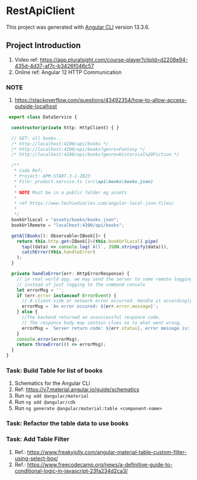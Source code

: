 # RestApiClient

This project was generated with [Angular CLI](https://github.com/angular/angular-cli) version 13.3.6.

## Project Introduction

1. Video ref: <https://app.pluralsight.com/course-player?clipId=d2208e94-435d-4d37-af7c-b3426f046c57>
2. Online ref: Angular 12 HTTP Communication

### NOTE

1. <https://stackoverflow.com/questions/43492354/how-to-allow-access-outside-localhost>

```typescript
 export class DataService {

  constructor(private http: HttpClient) { }

  // GET: all books...
  /* http://localhost:4200/api/books */
  /* http://localhost:4200/api/books?genre=Fantasy */
  /* http://localhost:4200/api/books?genre=Historical%20Fiction */

  /**
   * Code Ref:
   * Project: APM-START-3-1-2023
   * File: product.service.ts (src\api\books\books.json)
   *
   * NOTE Must be in a public folder eg assets
   *
   * ref https://www.techiediaries.com/angular-local-json-files/
   *
   */
  bookUrlLocal = "assets/books/books.json";
  bookUrlRemote = "localhost:4200/api/books";

  getAllBooks(): Observable<IBook[]> {
    return this.http.get<IBook[]>(this.bookUrlLocal).pipe(
      tap((data) => console.log(`All`, JSON.stringify(data))),
      catchError(this.handleError)
    );
  }

  private handleError(err: HttpErrorResponse) {
    // in real world app, we may send the server to some remote logging inferstructure
    // instead of just logging to the command console
    let errorMsg = '';
    if (err.error instanceof ErrorEvent) {
      // A client-side or network error occurred. Handle it accordingly
      errorMsg = `An error occured: ${err.error.message}`;
    } else {
      //The backend returned an unsuccessful responce code.
      // The responce body may contain clues as to what went wrong,
      errorMsg = `Server return code: ${err.status}, error message is: ${err.message}`;
    }
    console.error(errorMsg);
    return throwError(() => errorMsg);
  }
}
```

### Task: Build Table for list of books

1. Schematics for the Angular CLI
2. Ref: <https://v7.material.angular.io/guide/schematics>
3. Run `ng add @angular/material`
4. Run `ng add @angular/cdk`
5. Run `ng generate @angular/material:table <component-name>`

### Task: Refactor the table data to use books

### Task: Add Table Filter

1. Ref.: <https://www.freakyjolly.com/angular-material-table-custom-filter-using-select-box/>
2. Ref.: <https://www.freecodecamp.org/news/a-definitive-guide-to-conditional-logic-in-javascript-23fa234d2ca3/>
